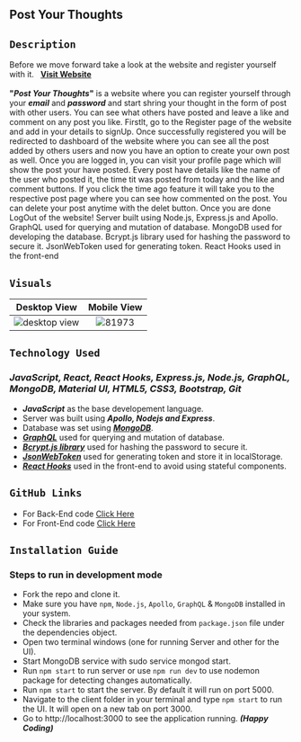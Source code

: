 ## Post Your Thoughts                
## `Description`
Before we move forward take a look at the website and register yourself with it. &nbsp; **[Visit Website](https://postyourthoughts.netlify.app/ "LIVE DEMO")** </br></br>
**"_Post Your Thoughts_"** is a website where you can register yourself through your **_email_** and **_password_** and start shring your thought in the form of post with other users. You can see what others have posted and leave a like and comment on any post you like. Firstlt, go to the Register page of the website and add in your details to signUp. Once successfully registered you will be redirected to dashboard of the website where you can see all the post added by others users and now you have an option to create your own post as well. Once you are logged in, you can visit your profile page which will show the post your have posted. Every post have details like the name of the user who posted it, the time tit was posted from today and the like and comment buttons. If you click the time ago feature it will take you to the respective post page where you can see how commented on the post. You can delete your post anytime with the delet button. Once you are done LogOut of the website! Server built using Node.js, Express.js and Apollo. GraphQL used for querying and mutation of database. MongoDB used for developing the database. Bcrypt.js library used for hashing the password to secure it. JsonWebToken used for generating token. React Hooks used in the front-end

## `Visuals`

Desktop View               |  Mobile View
:-------------------------:|:-------------------------:
![desktop view](https://user-images.githubusercontent.com/47336885/86682514-a7f15280-bfce-11ea-8d20-26e9fa5f4b1c.png)  |  ![81973](https://user-images.githubusercontent.com/47336885/86684771-da9c4a80-bfd0-11ea-9cbe-b5c292ffde6e.jpg)

## `Technology Used`
### **_JavaScript, React, React Hooks, Express.js, Node.js, GraphQL, MongoDB, Material UI, HTML5, CSS3, Bootstrap, Git_**
- **_JavaScript_** as the base developement language.
- Server was built using **_Apollo, Nodejs and Express_**.
- Database was set using **_[MongoDB](https://www.mongodb.com/ "Learn more about MongoDB")_**.
- **_[GraphQL](https://graphql.org/ "Learn more about GraphQL")_** used for querying and mutation of database.
- **_[Bcrypt.js library](https://www.npmjs.com/package/bcrypt "Learn more about Bcrypt")_** used for hashing the password to secure it.
- **_[JsonWebToken](https://www.npmjs.com/package/jsonwebtoken "Learn more about JSON WEB TOKEN")_** used for generating token and store it in localStorage.
- **_[React Hooks](https://reactjs.org/docs/hooks-intro.html "Learn about React Hooks")_** used in the front-end to avoid using stateful components.

## `GitHub Links`

- For Back-End code [Click Here](https://github.com/MUNISHMAHEY1/MERNG-PostingThoughts)
- For Front-End code [Click Here](https://github.com/MUNISHMAHEY1/MERNG-PostingToughts-Client)

## `Installation Guide`
### Steps to run in development mode
- Fork the repo and clone it.
- Make sure you have `npm`, `Node.js`, `Apollo`, `GraphQL` & `MongoDB` installed in your system.
- Check the libraries and packages needed from `package.json` file under the dependencies object.
- Open two terminal windows (one for running Server and other for the UI).
- Start MongoDB service with sudo service mongod start.
- Run `npm start` to run server or use `npm run dev` to use nodemon package for detecting changes automatically.
- Run `npm start` to start the server. By default it will run on port 5000.
- Navigate to the client folder in your terminal and type `npm start` to run the UI. It will open on a new tab on port 3000.
- Go to http://localhost:3000 to see the application running. **_(Happy Coding)_**
